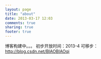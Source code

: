 ```yaml
---
layout: page
title: "about"
date: 2013-03-17 12:03
comments: true
sharing: true
footer: true
---
```

博客构建中。。。
初步开放时间：2013-4
可移步：http://blog.csdn.net/BIAOBIAOqi
